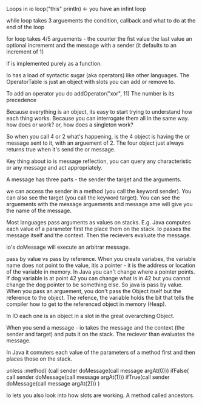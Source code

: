 Loops in io
loop("this" println) <- you have an infint loop

while loop takes 3 arguements the condition, callback and what to do at the end of the loop

for loop takes 4/5 arguements - the counter the fist value the last value an optional incrememt and the message with a sender (it defaults to an increment of 1)

if is implemented purely as a function.

Io has a load of syntactic sugar (aka operators) like other languages. 
The OperatorTable is just an object with slots you can add or remove to. 

To add an operator you do addOperator("xor", 11) The number is its precedence

Because everything is an object, its easy to start trying to understand how each thing works. Because you can interrogate them all in the same way. how does or work? or, how does a singleton work? 

So when you call 4 or 2 what's happening, is the 4 object is having the or message sent to it, with an arguement of 2. 
The four object just always returns true when it's send the or message. 

Key thing about io is message reflection, you can query any characteristic or any message and act appropriately. 

A message has three parts - the sender the target and the arguments. 

we can access the sender in a method (you call the keyword sender). You can also see the target (you call the keyword target). 
You can see the arguements with the message arguements and message ame will give you the name of the message. 

Most languages pass arguments as values on stacks. E.g. Java computes each value of a parameter first the place them on the stack. 
Io passes the message itself and the context. Then the recievers evaluate the message. 

io's doMessage will execute an arbitrar message. 

pass by value vs pass by reference. 
When you create variabes, the variable name does not point to the value, itis a pointer - it is the address or location of the variable in memory. In Java you can't change where a pointer points. If dog variable is at point 42 you can change what is in 42 but you cannot change the dog pointer to be something else. So java is pass by value. When you pass an arguement, you don't pass the Object itself but the reference to the object. 
The refence, the variable holds the bit that tells the compiler how to get to the referenced object in memory (Heap). 


In IO each one is an object in a slot in the great overarching Object. 

When you send a message - io takes the message and the context (the sender and target) and puts it on the stack. The reciever than evaluates the message.

In Java it comuters each value of the parameters of a method first and then places those on the stack.


unless :method(
  (call sender doMessage(call message argAt(0))) 
  ifFalse( call sender doMessage(call message argAt(1)))
  ifTrue(call sender doMessage(call message argAt(2)))
)

Io lets you also look into how slots are working. 
A method called ancestors. 


